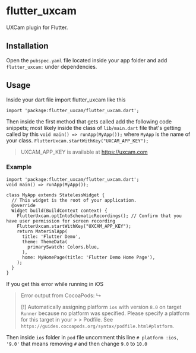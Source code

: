 # flutter_uxcam

UXCam plugin for Flutter.

## Installation

Open the `pubspec.yaml` file located inside your app folder and add `flutter_uxcam:` under dependencies.

## Usage
Inside your dart file import flutter_uxcam like this

`import 'package:flutter_uxcam/flutter_uxcam.dart';`

Then inside the first method that gets called add the following code snippets; most likely inside the class of `lib/main.dart` file that's getting called by this `void main() => runApp(MyApp());` where `MyApp` is the name of your class.
`FlutterUxcam.startWithKey("UXCAM_APP_KEY");`
>UXCAM_APP_KEY is available at https://uxcam.com 

### Example
```
import 'package:flutter_uxcam/flutter_uxcam.dart';
void main() => runApp(MyApp());

class MyApp extends StatelessWidget {
  // This widget is the root of your application.
  @override
  Widget build(BuildContext context) {
    FlutterUxcam.optIntoSchematicRecordings(); // Confirm that you have user permission for screen recording
    FlutterUxcam.startWithKey("UXCAM_APP_KEY");
    return MaterialApp(
      title: 'Flutter Demo',
      theme: ThemeData(
        primarySwatch: Colors.blue,
      ),
      home: MyHomePage(title: 'Flutter Demo Home Page'),
    );
  }
}
```
If you get this error while running in iOS
>    Error output from CocoaPods:
>    ↳
>
>    [!] Automatically assigning platform `ios` with version `8.0` on target `Runner` because no platform was specified. Please specify a platform for this target in your >    >    Podfile. See `https://guides.cocoapods.org/syntax/podfile.html#platform`.

Then inside `ios` folder in `pod` file uncomment this line `# platform :ios, '9.0'` that means removing `#` and then change `9.0` to `10.0`
